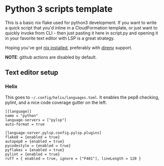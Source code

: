 # Python 3 scripts template

This is a basic nix flake used for python3 development. If you want to write a
quick script that you'd inline in a CloudFormation template, or just want to
quickly invoke from CLI - then just pasting it here in script.py and opening it
in your favorite text editor with LSP is a great strategy.

Hoping you've got [nix installed](https://nixos.wiki/wiki/Nix_Installation_Guide#Single-user_install),
preferably with [direnv](https://github.com/nix-community/nix-direnv) support.

**NOTE**: github actions are disabled by default.

## Text editor setup
### Helix
This goes to `~/.config/helix/languages.toml`.
It enables the pep8 checking, pylint, and a nice code coverage gutter on the left.
```
[[language]]
name = "python"
language-servers = ["pylsp"]
auto-format = true

[language-server.pylsp.config.pylsp.plugins]
flake8 = {enabled = true}
autopep8 = {enabled = true}
pycodestyle = {enabled = true}
pyflakes = {enabled = true}
pylint = {enabled = true}
ruff = { enabled = true, ignore = ["F401"], lineLength = 120 }
```
